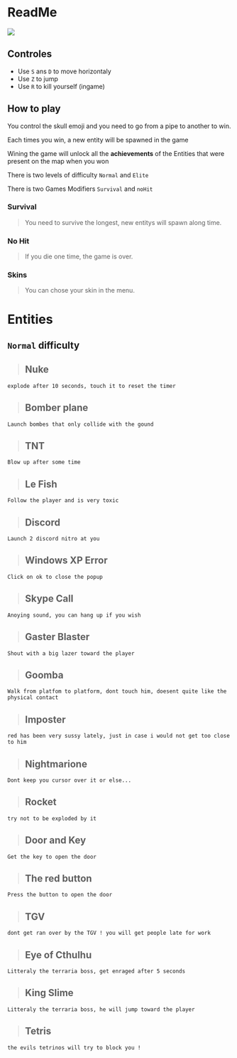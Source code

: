 # ReadMe

![](https://github.com/Aexll/EndlessUnless/blob/main/Assets/Assets/The-revenge-of-the-skull.pnghttps://pandao.github.io/editor.md/images/logos/editormd-logo-180x180.png)


## Controles
- Use `S` ans `D` to move horizontaly
- Use `Z` to jump
- Use `R` to kill yourself (ingame)

## How to play

You control the skull emoji and you need to go from a pipe to another to win.

Each times you win, a new entity will be spawned in the game

Wining the game will unlock all the **achievements** of the Entities that were present on the map when you won


There is two levels of difficulty `Normal` and `Elite`

There is two Games Modifiers `Survival` and `noHit`

### Survival
> You need to survive the longest, new entitys will spawn along time.

### No Hit
> If you die one time, the game is over.

### Skins
> You can chose your skin in the menu.


# **Entities**
## `Normal` difficulty


> ## Nuke
    explode after 10 seconds, touch it to reset the timer

> ## Bomber plane
    Launch bombes that only collide with the gound

>## TNT
    Blow up after some time

>## Le Fish
    Follow the player and is very toxic

>## Discord
    Launch 2 discord nitro at you

>## Windows XP Error
    Click on ok to close the popup

>## Skype Call
    Anoying sound, you can hang up if you wish

>## Gaster Blaster
    Shout with a big lazer toward the player

>## Goomba
    Walk from platfom to platform, dont touch him, doesent quite like the physical contact

>## Imposter
    red has been very sussy lately, just in case i would not get too close to him

>## Nightmarione
    Dont keep you cursor over it or else...

>## Rocket
    try not to be exploded by it

>## Door and Key
    Get the key to open the door

>## The red button
    Press the button to open the door

>## TGV
    dont get ran over by the TGV ! you will get people late for work

>## Eye of Cthulhu
    Litteraly the terraria boss, get enraged after 5 seconds

>## King Slime
    Litteraly the terraria boss, he will jump toward the player

>## Tetris
    the evils tetrinos will try to block you !




